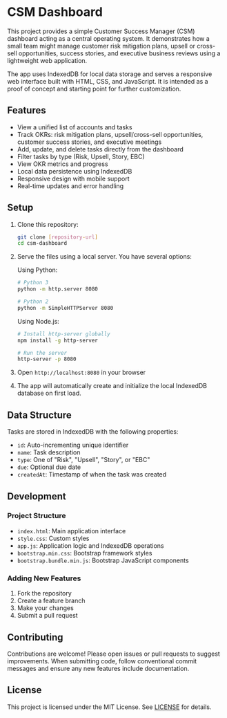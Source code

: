 # CSM Dashboard

This project provides a simple Customer Success Manager (CSM) dashboard acting as a central operating system. It demonstrates how a small team might manage customer risk mitigation plans, upsell or cross-sell opportunities, success stories, and executive business reviews using a lightweight web application.

The app uses IndexedDB for local data storage and serves a responsive web interface built with HTML, CSS, and JavaScript. It is intended as a proof of concept and starting point for further customization.

## Features

- View a unified list of accounts and tasks
- Track OKRs: risk mitigation plans, upsell/cross-sell opportunities, customer success stories, and executive meetings
- Add, update, and delete tasks directly from the dashboard
- Filter tasks by type (Risk, Upsell, Story, EBC)
- View OKR metrics and progress
- Local data persistence using IndexedDB
- Responsive design with mobile support
- Real-time updates and error handling

## Setup

1. Clone this repository:
   ```bash
   git clone [repository-url]
   cd csm-dashboard
   ```

2. Serve the files using a local server. You have several options:

   Using Python:
   ```bash
   # Python 3
   python -m http.server 8080
   
   # Python 2
   python -m SimpleHTTPServer 8080
   ```

   Using Node.js:
   ```bash
   # Install http-server globally
   npm install -g http-server
   
   # Run the server
   http-server -p 8080
   ```

3. Open `http://localhost:8080` in your browser

4. The app will automatically create and initialize the local IndexedDB database on first load.

## Data Structure

Tasks are stored in IndexedDB with the following properties:
- `id`: Auto-incrementing unique identifier
- `name`: Task description
- `type`: One of "Risk", "Upsell", "Story", or "EBC"
- `due`: Optional due date
- `createdAt`: Timestamp of when the task was created

## Development

### Project Structure
- `index.html`: Main application interface
- `style.css`: Custom styles
- `app.js`: Application logic and IndexedDB operations
- `bootstrap.min.css`: Bootstrap framework styles
- `bootstrap.bundle.min.js`: Bootstrap JavaScript components

### Adding New Features
1. Fork the repository
2. Create a feature branch
3. Make your changes
4. Submit a pull request

## Contributing

Contributions are welcome! Please open issues or pull requests to suggest improvements. When submitting code, follow conventional commit messages and ensure any new features include documentation.

## License

This project is licensed under the MIT License. See [LICENSE](LICENSE) for details.


